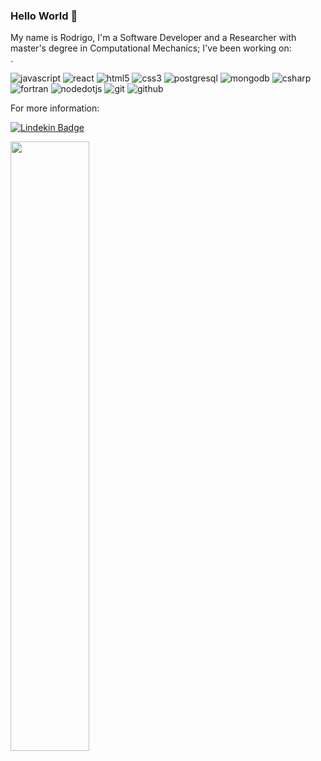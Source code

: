 <h3>Hello World 👋</h3>
My name is Rodrigo, I'm a Software Developer and a Researcher with master's degree in Computational Mechanics;
I've been working on:

<div>.</div>

![javascript](https://user-images.githubusercontent.com/106849328/191318900-3dafb13d-0756-4742-9c48-90c9965015cd.svg)
![react](https://user-images.githubusercontent.com/106849328/191319144-5b7573f4-4faf-48c4-9115-af343fc6285e.svg)
![html5](https://user-images.githubusercontent.com/106849328/191319340-2422834e-b30e-439e-a88a-2c0e33aea131.svg)
![css3](https://user-images.githubusercontent.com/106849328/191319542-c8907330-7908-4ab3-a35d-53b99423f1cd.svg)
![postgresql](https://user-images.githubusercontent.com/106849328/193836970-59aa16c4-c33b-4b38-8722-66ae671a046f.svg)
![mongodb](https://user-images.githubusercontent.com/106849328/191319783-2cd32a3d-5541-4c4f-945e-bc35d71ffaf5.svg)
![csharp](https://user-images.githubusercontent.com/106849328/191320017-974752e7-7335-455b-9920-cd0cd7872de5.svg)
![fortran](https://user-images.githubusercontent.com/106849328/191320138-4bde83b0-d084-44b8-81b4-1cbc4cce6f55.svg)
![nodedotjs](https://user-images.githubusercontent.com/106849328/191326380-5210c4b3-7a51-4284-b417-80723aa4ddd5.svg)
![git](https://user-images.githubusercontent.com/106849328/191326596-d58d2afc-09d0-4bfd-9e73-a2331b851a3a.svg)
![github](https://user-images.githubusercontent.com/106849328/191326709-f88e8364-c6cd-49ef-b60e-eecfc885a1bd.svg)






<div>For more information:</div>

[![Lindekin Badge](https://img.shields.io/badge/LinkedIn-0077B5?style=for-the-badge&logo=linkedin&logoColor=white&link=https://www.linkedin.com/in/rodrigo-vieira-fonseca-12b515b9/)](https://www.linkedin.com/in/rodrigo-vieira-fonseca-12b515b9/)

  <img width='50%' align='left' src="https://github-readme-stats.vercel.app/api?username=rodrigovf2102&count_private=true&show_icons=true"/>





